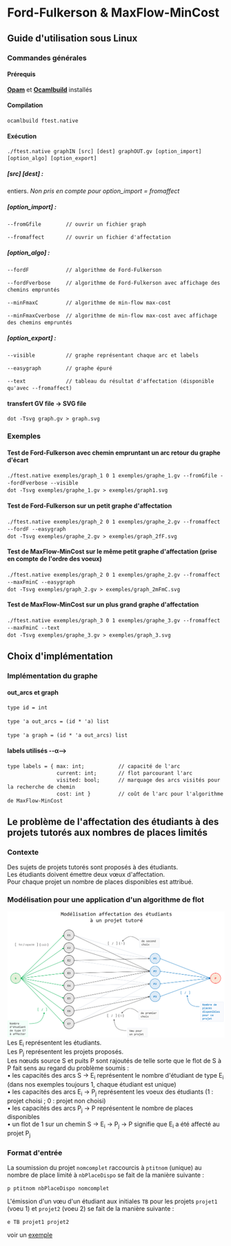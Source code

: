 # Ford-Fulkerson & MaxFlow-MinCost

## Guide d'utilisation sous Linux
### Commandes générales
#### Prérequis 
[**Opam**](https://github.com/ocaml/opam/releases) et [**Ocamlbuild**](https://github.com/ocaml/ocamlbuild) installés
#### Compilation
``` 
ocamlbuild ftest.native   
``` 
#### Exécution
``` 
./ftest.native graphIN [src] [dest] graphOUT.gv [option_import] [option_algo] [option_export]     
``` 
#####     [src] [dest] :
entiers.  <i>  Non pris en compte pour option_import = fromaffect</i>
#####     [option_import] :
```
--fromGfile        // ouvrir un fichier graph 
``` 
```
--fromaffect       // ouvrir un fichier d'affectation
``` 
#####     [option_algo] :
```
--fordF            // algorithme de Ford-Fulkerson 
```
```
--fordFverbose     // algorithme de Ford-Fulkerson avec affichage des chemins empruntés
``` 
```
--minFmaxC         // algorithme de min-flow max-cost
``` 
```
--minFmaxCverbose  // algorithme de min-flow max-cost avec affichage des chemins empruntés
``` 
#####     [option_export] :
```
--visible          // graphe représentant chaque arc et labels
```
```
--easygraph        // graphe épuré
``` 
```
--text             // tableau du résultat d'affectation (disponible qu'avec --fromaffect)
``` 
#### transfert GV file → SVG file
``` 
dot -Tsvg graph.gv > graph.svg                                                               
``` 

### Exemples 
#### Test de **Ford-Fulkerson** avec chemin empruntant un arc retour du graphe d'écart
`./ftest.native exemples/graph_1 0 1 exemples/graphe_1.gv --fromGfile --fordFverbose --visible` </br>
`dot -Tsvg exemples/graphe_1.gv > exemples/graph1.svg` 
#### Test de **Ford-Fulkerson** sur un petit graphe d'affectation 
`./ftest.native exemples/graph_2 0 1 exemples/graphe_2.gv --fromaffect --fordF --easygraph` </br>
`dot -Tsvg exemples/graphe_2.gv > exemples/graph_2fF.svg` 
#### Test de **MaxFlow-MinCost** sur le même petit graphe d'affectation (prise en compte de l'ordre des voeux)
`./ftest.native exemples/graph_2 0 1 exemples/graphe_2.gv --fromaffect --maxFminC --easygraph` </br>
`dot -Tsvg exemples/graph_2.gv > exemples/graph_2mFmC.svg` 
#### Test de **MaxFlow-MinCost** sur un plus grand graphe d'affectation
`./ftest.native exemples/graph_3 0 1 exemples/graphe_3.gv --fromaffect --maxFminC --text` </br>
`dot -Tsvg exemples/graphe_3.gv > exemples/graph_3.svg` 
## Choix d'implémentation
### Implémentation du graphe
 
#### out_arcs et graph
```
type id = int

type 'a out_arcs = (id * 'a) list

type 'a graph = (id * 'a out_arcs) list
```
#### labels utilisés --α-->
```
type labels = { max: int;           // capacité de l'arc
                current: int;       // flot parcourant l'arc
                visited: bool;      // marquage des arcs visités pour la recherche de chemin 
                cost: int }         // coût de l'arc pour l'algorithme de MaxFlow-MinCost                     
```
## Le problème de l'affectation des étudiants à des projets tutorés aux nombres de places limités  
### Contexte
Des sujets de projets tutorés sont proposés à des étudiants.</br>
Les étudiants doivent émettre deux vœux d'affectation.</br>
Pour chaque projet un nombre de places disponibles est attribué.
### Modélisation pour une application d'un algorithme de flot
![modélisation](model.PNG)
Les E<sub>i</sub> représentent les étudiants.</br>
Les P<sub>j</sub> représentent les projets proposés.</br>
Les nœuds source S et puits P sont rajoutés de telle sorte que le flot de S à P fait sens au regard du problème soumis :</br>
  • les capacités des arcs S → E<sub>i</sub> représentent le nombre d'étudiant de type E<sub>i</sub> (dans nos exemples toujours 1, chaque étudiant est unique)</br>
  • les capacités des arcs E<sub>i</sub> → P<sub>j</sub> représentent les voeux des étudiants (1 : projet choisi ; 0 : projet non choisi)</br>
  • les capacités des arcs P<sub>j</sub> → P représentent le nombre de places disponibles</br>
  • un flot de 1 sur un chemin S → E<sub>i</sub> → P<sub>j</sub> → P signifie que E<sub>i</sub> a été affecté au projet P<sub>j</sub>
### Format d'entrée
La soumission du projet `nomcomplet` raccourcis à `ptitnom` (unique) au nombre de place limité à `nbPlaceDispo` se fait de la manière suivante :
```
p ptitnom nbPlaceDispo nomcomplet
```
L'émission d'un vœu d'un étudiant aux initiales `TB` pour les projets `projet1` (voeu 1) et `projet2` (voeu 2) se fait de la manière suivante :
```
e TB projet1 projet2
```
voir un [exemple](exemples/graph_3)

